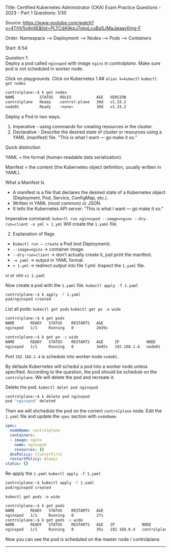 Title: Certified Kubernetes Administrator (CKA) Exam Practice Questions - 2023 - Part 1
Questions: 1/30

Source: https://www.youtube.com/watch?v=4THV5o6ntIE&list=PLTCdA9kpJ7okpLcuBqSJMaJaiaay0mg-F

Order:
Namespace --> Deployment --> Nodes --> Pods --> Containers

Start: 6:54

Question 1:  
Deploy a pod called `nginxpod` with image `nginx` in *controlplane*.
Make sure pod is not scheduled in worker node.

Click on playgrounds.
Click on Kubernetes 1.##
`alias k=kubectl`
`kubectl get nodes`

```bash
controlplane:~$ k get nodes
NAME           STATUS   ROLES           AGE   VERSION
controlplane   Ready    control-plane   30d   v1.33.2
node01         Ready    <none>          30d   v1.33.2
```

Deploy a Pod in two ways.
1. Imperative - using commands for creating resources in the cluster.
2. Declarative - Describe the desired state of cluster or resources using a YAML (manifest) file. “This is what I want — go make it so.”

Quick distinction

YAML = the format (human-readable data serialization).

Manifest = the content (the Kubernetes object definition, usually written in YAML).

What a Manifest Is
- A manifest is a file that declares the desired state of a Kubernetes object (Deployment, Pod, Service, ConfigMap, etc.).
- Written in YAML (most common) or JSON.
- It tells the Kubernetes API server: “This is what I want — go make it so.”

Imperative command:
`kubectl run nginnxpod --image=nginx --dry-run=client -o yml > 1.yml`
Will create the `1.yaml` file.

2. Explanation of flags
- k`ubectl run → create` a Pod (not Deployment).
- `--image=nginx` → container image.
- `--dry-run=client` → don’t actually create it, just print the manifest.
- `-o yaml` → output in YAML format.
- `> 1.yml` → redirect output into file 1.yml.
Inspect the `1.yaml` file.

vi or vim
`vi 1.yaml`

Now create a pod with the `1.yaml` file.
`kubectl apply -f 1.yaml`

```bash
controlplane:~$ k apply -f 1.yaml
pod/nginxpod created
```
List all pods:
`kubectl get pods`
`kubectl get po -o wide`

```bash
controlplane:~$ k get pods
NAME       READY   STATUS    RESTARTS   AGE
nginxpod   1/1     Running   0          2m39s
```
```bash
controlplane:~$ k get po -o wide
NAME       READY   STATUS    RESTARTS   AGE     IP            NODE     NOMINATED NODE   READINESS GATES
nginxpod   1/1     Running   0          3m45s   192.168.1.4   node01   <none>           <none>
```
Port `192.168.1.4` is schedule into worker node `node01`.

By defaule Kubernetes will schedul a pod into a worker node unless specified.
According to the question, the pod should be schedule on the `controlplane`.
We will delete the pod and recreate it.

Delete the pod.
`kubectl delet pod nginxpod`

```bash
controlplane:~$ k delete pod nginxpod
pod "nginxpod" deleted
```

Then we will shchedule the pod on the correct `controlplane` node.
Edit the `1.yaml` file and update the `spec` section with `nodeName`.

```yaml
spec:
  nodeName: controlplane
  containers:
  - image: nginx
    name: nginxpod
    resources: {}
  dnsPolicy: ClusterFirst
  restartPolicy: Always
status: {}
```
Re-apply the `1.yaml`
`kubectl apply -f 1.yaml`

```bash
controlplane:~$ kubectl apply -f 1.yaml
pod/nginxpod created
```
`kubectl get pods -o wide`

```bash
controlplane:~$ k get pods
NAME       READY   STATUS    RESTARTS   AGE
nginxpod   1/1     Running   0          27s
controlplane:~$ k get pods -o wide
NAME       READY   STATUS    RESTARTS   AGE   IP            NODE           NOMINATED NODE   READINESS GATES
nginxpod   1/1     Running   0          35s   192.168.0.4   controlplane   <none>           <none>
```
Now you can see the pod is scheduled on the master node / controlplane.

---------




